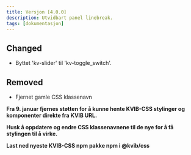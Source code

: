 ```yaml
---
title: Versjon [4.0.0]
description: Utvidbart panel linebreak.
tags: [dokumentasjon]
---
```


## Changed
- Byttet 'kv-slider' til 'kv-toggle_switch'.

## Removed
- Fjernet gamle CSS klassenavn

**Fra 9. januar fjernes støtten for å kunne hente KVIB-CSS stylinger og komponenter direkte fra KVIB URL.**

**Husk å oppdatere og endre CSS klassenavnene til de nye for å få stylingen til å virke.**

**Last ned nyeste KVIB-CSS npm pakke npm i @kvib/css**

